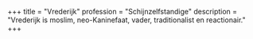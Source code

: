 +++
title       = "Vrederijk"
profession  = "Schijnzelfstandige"
description = "Vrederijk is moslim, neo-Kaninefaat, vader, traditionalist en reactionair."
+++
